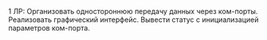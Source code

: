1 ЛР: Организовать одностороннюю передачу данных через ком-порты.
Реализовать графический интерфейс. Вывести статус с инициализацией параметров ком-порта.
